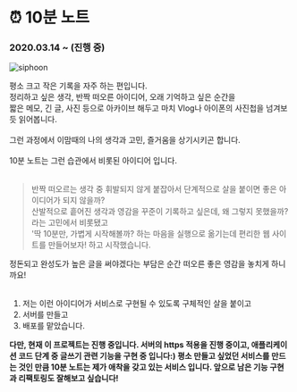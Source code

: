 # ⏰ 10분 노트
### 2020.03.14 ~ (진행 중)
![siphoon](https://user-images.githubusercontent.com/66699849/167161358-52ecd9bc-c925-4d5e-b066-d63334e4fe72.gif)


평소 크고 작은 기록을 자주 하는 편입니다.<br>
정리하고 싶은 생각, 반짝 떠오른 아이디어, 오래 기억하고 싶은 순간을<br>
짧은 메모, 긴 글, 사진 등으로 아카이브 해두고 마치 Vlog나 아이폰의 사진첩을 넘겨보듯 읽어봅니다.<br>
<br>
그런 과정에서 이맘때의 나의 생각과 고민, 즐거움을 상기시키곤 합니다.<br>
<br>
10분 노트는 그런 습관에서 비롯된 아이디어 입니다.<br>
<br>
> 반짝 떠오르는 생각 중 휘발되지 않게 붙잡아서 단계적으로 살을 붙이면 좋은 아이디어가 되지 않을까?<br>
> 산발적으로 흩어진 생각과 영감을 꾸준이 기록하고 싶은데, 왜 그렇지 못했을까? 라는 고민에서 비롯됐고<br>
> '딱 10분만, 가볍게 시작해볼까? 하는 마음을 실행으로 옮기는데 편리한 웹 사이트를 만들어보자! 하고 시작했습니다.

정돈되고 완성도가 높은 글을 써야겠다는 부담은 순간 떠오른 좋은 영감을 놓치게 하니까요!<br>
<br>
1. 저는 이런 아이디어가 서비스로 구현될 수 있도록 구체적인 살을 붙이고
2. 서버를 만들고
3. 배포를 맡았습니다.

**다만, 현재 이 프로젝트는 진행 중입니다.
서버의 https 적용을 진행 중이고, 애플리케이션 코드 단계 중 글쓰기 관련 기능을 구현 중 입니다:)
평소 만들고 싶었던 서비스를 만드는 것인 만큼 10분 노트는 제가 애착을 갖고 있는 서비스 입니다.
앞으로 남은 기능 구현과 리팩토링도 잘해보고 싶습니다!**
